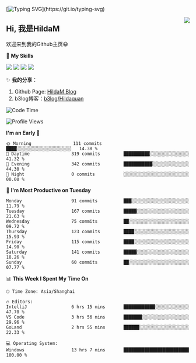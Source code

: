[![Typing SVG](https://readme-typing-svg.herokuapp.com?size=50&duration=5000&color=8C43EA&vCenter=true&width=2000&height=70&lines=开拓视野,+冲破艰险,+洞悉所有,+贴近生活,+寻找真爱,+感受彼此;这就是人生的目的.)](https://git.io/typing-svg)

<a href="#">
  <img align="right" src="https://github-readme-stats.vercel.app/api?username=HildaM&count_private=true&show_icons=true&bg_color=15,f2f7fd,E0EAFC" />
</a>

## Hi, 我是HildaM

欢迎来到我的Github主页😀

🌟 **My Skills**  

![](https://img.shields.io/badge/-Python-3776AB?style=flat-square&logo=Python&logoColor=fff)
![](https://img.shields.io/badge/-Java-F7DF1E?style=flat-square&logo=Java&logoColor=fff)
![](https://img.shields.io/badge/-Linux-000000?style=flat-square&logo=Linux&logoColor=fff)
![](https://img.shields.io/badge/-Golang-000000?style=flat-square&logo=Golang&logoColor=fff)


✨ **我的分享**：

1. Github Page: [HildaM Blog](https://hildam.github.io)
2. b3log博客：[b3log/Hildaquan](https://ld246.com/member/Hildaquan/articles)




<!--START_SECTION:waka-->
![Code Time](http://img.shields.io/badge/Code%20Time-147%20hrs%2029%20mins-blue)

![Profile Views](http://img.shields.io/badge/Profile%20Views-4-blue)

**I'm an Early 🐤** 

```text
🌞 Morning                111 commits         ████░░░░░░░░░░░░░░░░░░░░░   14.38 % 
🌆 Daytime                319 commits         ██████████░░░░░░░░░░░░░░░   41.32 % 
🌃 Evening                342 commits         ███████████░░░░░░░░░░░░░░   44.30 % 
🌙 Night                  0 commits           ░░░░░░░░░░░░░░░░░░░░░░░░░   00.00 % 
```
📅 **I'm Most Productive on Tuesday** 

```text
Monday                   91 commits          ███░░░░░░░░░░░░░░░░░░░░░░   11.79 % 
Tuesday                  167 commits         █████░░░░░░░░░░░░░░░░░░░░   21.63 % 
Wednesday                75 commits          ██░░░░░░░░░░░░░░░░░░░░░░░   09.72 % 
Thursday                 123 commits         ████░░░░░░░░░░░░░░░░░░░░░   15.93 % 
Friday                   115 commits         ████░░░░░░░░░░░░░░░░░░░░░   14.90 % 
Saturday                 141 commits         █████░░░░░░░░░░░░░░░░░░░░   18.26 % 
Sunday                   60 commits          ██░░░░░░░░░░░░░░░░░░░░░░░   07.77 % 
```


📊 **This Week I Spent My Time On** 

```text
🕑︎ Time Zone: Asia/Shanghai

🔥 Editors: 
IntelliJ                 6 hrs 15 mins       ████████████░░░░░░░░░░░░░   47.70 % 
VS Code                  3 hrs 56 mins       ███████░░░░░░░░░░░░░░░░░░   29.96 % 
GoLand                   2 hrs 55 mins       ██████░░░░░░░░░░░░░░░░░░░   22.33 % 

💻 Operating System: 
Windows                  13 hrs 7 mins       █████████████████████████   100.00 % 
```


<!--END_SECTION:waka-->
